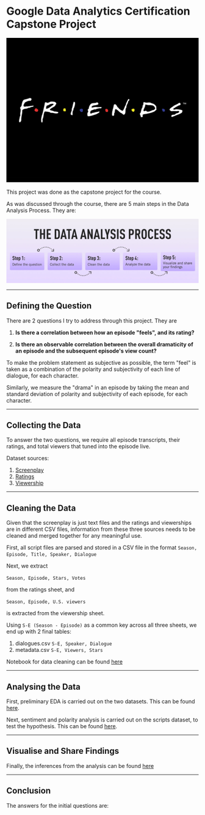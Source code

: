 # Google Data Analytics Certification Capstone Project

![Friends](images/friends.jpg)

This project was done as the capstone project for the course.

As was discussed through the course, there are 5 main steps in the Data Analysis Process. They are:

![Steps](images/data_analysis_process.jpg)

---

## Defining the Question

There are 2 questions I try to address through this project. They are

1. **Is there a correlation between how an episode "feels", and its rating?**

2. **Is there an observable correlation between the overall dramaticity of an episode and the subsequent episode's view count?**

To make the problem statement as subjective as possible, the term "feel" is taken as a combination of the polarity and subjectivity of each line of dialogue, for each character. 

Similarly, we measure the "drama" in an episode by taking the mean and standard deviation of polarity and subjectivity of each episode, for each character.

---

## Collecting the Data

To answer the two questions, we require all episode transcripts, their ratings, and total viewers that tuned into the episode live. 

Dataset sources:

1. [Screenplay](https://www.kaggle.com/datasets/blessondensil294/friends-tv-series-screenplay-script)
2. [Ratings](https://www.kaggle.com/datasets/rezaghari/friends-series-dataset)
3. [Viewership](https://www.kaggle.com/datasets/ruchi798/friends-tv-show-all-seasons-and-episodes-data)

---

## Cleaning the Data

Given that the screenplay is just text files and the ratings and viewerships are in different CSV files, information from these three sources needs to be cleaned and merged together for any meaningful use.

First, all script files are parsed and stored in a CSV file in the format
`Season, Episode, Title, Speaker, Dialogue`

Next, we extract 

`Season, Episode, Stars, Votes`

from the ratings sheet, and

`Season, Episode, U.S. viewers`

is extracted from the viewership sheet.

Using `S-E (Season - Episode)` as a common key across all three sheets, we end up with 2 final tables:

1. dialogues.csv `S-E, Speaker, Dialogue`
2. metadata.csv `S-E, Viewers, Stars`

Notebook for data cleaning can be found [here](preprocessing.ipynb)

---

## Analysing the Data

First, preliminary EDA is carried out on the two datasets. This can be found [here](EDA.ipynb).

Next, sentiment and polarity analysis is carried out on the scripts dataset, to test the hypothesis. This can be found [here](analysis.ipynb).

---

## Visualise and Share Findings

Finally, the inferences from the analysis can be found [here](analysis.ipynb)


---

## Conclusion

The answers for the initial questions are:
